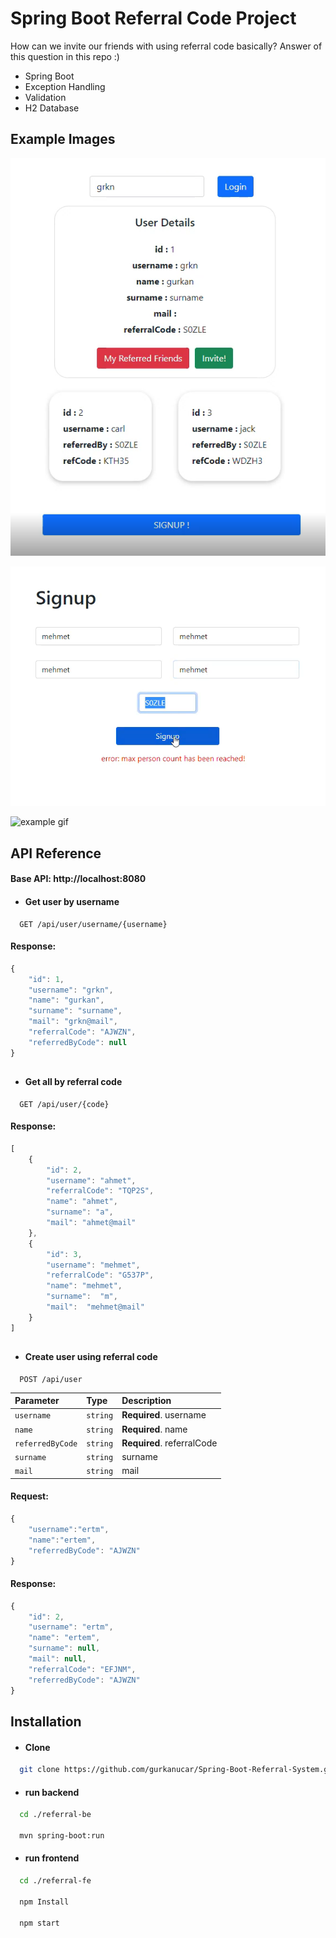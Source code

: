 
# Spring Boot Referral Code Project

How can we invite our friends with using referral code basically?
Answer of this question in this repo :)

- Spring Boot
- Exception Handling
- Validation
- H2 Database





## Example Images

![example](./res/ex1.png)

![example](./res/ex2.png)

![example gif](./res/ex.gif)
## API Reference

#### Base API: http://localhost:8080


- #### Get user by username

```http
  GET /api/user/username/{username}
```
#### Response:
```javascript
{
    "id": 1,
    "username": "grkn",
    "name": "gurkan",
    "surname": "surname",
    "mail": "grkn@mail",
    "referralCode": "AJWZN",
    "referredByCode": null
}
```
##



- #### Get all by referral code

```http
  GET /api/user/{code}
```
#### Response:
```javascript
[
    {
        "id": 2,
        "username": "ahmet",
        "referralCode": "TQP2S",
        "name": "ahmet",
        "surname": "a",
        "mail": "ahmet@mail"
    },
    {
        "id": 3,
        "username": "mehmet",
        "referralCode": "G537P",
        "name": "mehmet",
        "surname":  "m",
        "mail":  "mehmet@mail"
    }
]
```
##

- #### Create user using referral code

```http
  POST /api/user
```

| Parameter | Type     | Description                       |
| :-------- | :------- | :-------------------------------- |
| `username`      | `string` | **Required**. username |
| `name`      | `string` | **Required**. name |
| `referredByCode`| `string` | **Required**. referralCode |
| `surname`      | `string` |  surname |
| `mail`      | `string` |  mail |

#### Request:
```javascript
{
    "username":"ertm",
    "name":"ertem",
    "referredByCode": "AJWZN"
}
```

#### Response:
```javascript
{
    "id": 2,
    "username": "ertm",
    "name": "ertem",
    "surname": null,
    "mail": null,
    "referralCode": "EFJNM",
    "referredByCode": "AJWZN"
}
```

## Installation

- #### Clone

```bash
  git clone https://github.com/gurkanucar/Spring-Boot-Referral-System.git
```

- #### run backend

```bash
  cd ./referral-be

  mvn spring-boot:run
```
    

- #### run frontend

```bash
  cd ./referral-fe

  npm Install

  npm start

```
    
